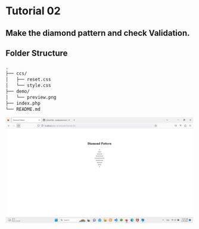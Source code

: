 # Tutorial 02

## Make the diamond pattern and check Validation.

## Folder Structure

```
.
├── ccs/
│   ├── reset.css
│   └── style.css
├── demo/
│   └── preview.png
├── index.php
└── README.md
```

![preview.png](demo/preview.png)
